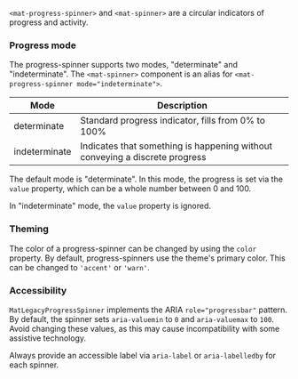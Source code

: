 `<mat-progress-spinner>` and `<mat-spinner>` are a circular indicators of progress and activity.

<!-- example(progress-spinner-overview) -->

### Progress mode
The progress-spinner supports two modes, "determinate" and "indeterminate".
The `<mat-spinner>` component is an alias for `<mat-progress-spinner mode="indeterminate">`.

| Mode          | Description                                                                      |
|---------------|----------------------------------------------------------------------------------|
| determinate   | Standard progress indicator, fills from 0% to 100%                               |
| indeterminate | Indicates that something is happening without conveying a discrete progress      |


The default mode is "determinate". In this mode, the progress is set via the `value` property,
which can be a whole number between 0 and 100.

In "indeterminate" mode, the `value` property is ignored.


### Theming
The color of a progress-spinner can be changed by using the `color` property. By default,
progress-spinners use the theme's primary color. This can be changed to `'accent'` or `'warn'`.

### Accessibility

`MatLegacyProgressSpinner` implements the ARIA `role="progressbar"` pattern. By default, the spinner
sets `aria-valuemin` to `0` and `aria-valuemax` to `100`. Avoid changing these values, as this may
cause incompatibility with some assistive technology.

Always provide an accessible label via `aria-label` or `aria-labelledby` for each spinner.
